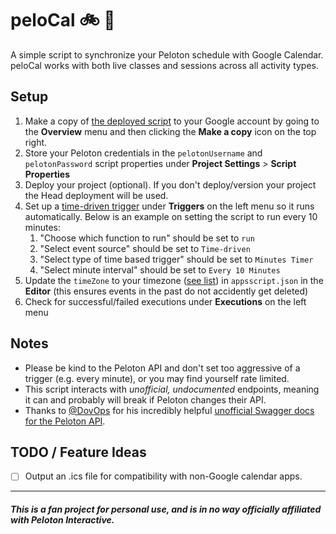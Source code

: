 # peloCal 🚲 📆

A simple script to synchronize your Peloton schedule with Google Calendar. peloCal works with both live classes and sessions across all activity types.

## Setup

1. Make a copy of [the deployed script](https://script.google.com/d/1Hc9ncp32lwjjKcR0XCB6QjZAQep0BpRE1mFQkmzMDwp9a711mCYEAmAb/edit?usp=sharing) to your Google account by going to the **Overview** menu and then clicking the **Make a copy** icon on the top right.
2. Store your Peloton credentials in the `pelotonUsername` and `pelotonPassword` script properties under **Project Settings** > **Script Properties**
3. Deploy your project (optional). If you don't deploy/version your project the Head deployment will be used.
4. Set up a [time-driven trigger](https://developers.google.com/apps-script/guides/triggers/installable#time-driven_triggers) under **Triggers** on the left menu so it runs automatically. Below is an example on setting the script to run every 10 minutes:
	1. "Choose which function to run" should be set to `run`
	2. "Select event source" should be set to `Time-driven`
	2. "Select type of time based trigger" should be set to `Minutes Timer`
	3. "Select minute interval" should be set to `Every 10 Minutes`
4. Update the `timeZone` to your timezone ([see list](https://joda-time.sourceforge.net/timezones.html)) in `appsscript.json` in the **Editor** (this ensures events in the past do not accidently get deleted)
5. Check for successful/failed executions under **Executions** on the left menu 

## Notes

- Please be kind to the Peloton API and don't set too aggressive of a trigger (e.g. every minute), or you may find yourself rate limited.
- This script interacts with _unofficial, undocumented_ endpoints, meaning it can and probably will break if Peloton changes their API.
- Thanks to [@DovOps](https://github.com/DovOps) for his incredibly helpful [unofficial Swagger docs for the Peloton API](https://app.swaggerhub.com/apis/DovOps/peloton-unofficial-api/).

## TODO / Feature Ideas

- [ ] Output an .ics file for compatibility with non-Google calendar apps.

---

##### This is a fan project for personal use, and is in no way officially affiliated with Peloton Interactive.
